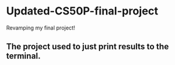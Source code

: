 # Updated-CS50P-final-project
Revamping my final project!

## The project used to just print results to the terminal.


